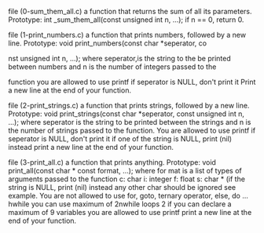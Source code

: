 file (0-sum_them_all.c) a function that returns the sum of all its parameters. Prototype: int _sum_them_all(const unsigned int n, ...); if n == 0, return 0.

file (1-print_numbers.c) a function that prints numbers, followed by a new line. Prototype: void print_numbers(const char *seperator, co

nst unsigned int n, ...); where seperator,is the string to the be printed between numbers and n is the number of integers passed to the 

function you are allowed to use printf if seperator is NULL, don't print it Print a new line at the end of your function.               

                                                                                                                                        

file (2-print_strings.c) a function that prints strings, followed by a new line. Prototype: void print_strings(const char *seperator, const unsigned int n, ...); where seperator is the string to be printed between the strings and n is the number of strings passed to the function. You are allowed to use printf if seperator is NULL, don't print it if one of the string is NULL, print (nil) instead print a new line at the end of your function.

file (3-print_all.c) a function that prints anything. Prototype: void print_all(const char * const format, ...); where for mat is a list of types of arguments passed to the function c: char i: integer f: float s: char * (if the string is NULL, print (nil) instead any other char should be ignored see example. You are not allowed to use for, goto, ternary operator, else, do ... hwhile you can use maximum of 2nwhile loops 2 if you can declare a maximum of 9 variables you are allowed to use printf print a new line at the end of your function.
